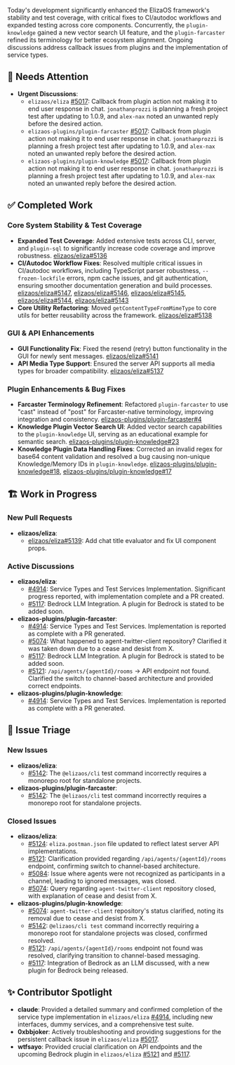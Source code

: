 Today's development significantly enhanced the ElizaOS framework's stability and test coverage, with critical fixes to CI/autodoc workflows and expanded testing across core components. Concurrently, the `plugin-knowledge` gained a new vector search UI feature, and the `plugin-farcaster` refined its terminology for better ecosystem alignment. Ongoing discussions address callback issues from plugins and the implementation of service types.

## 🚨 Needs Attention
- **Urgent Discussions**:
    - `elizaos/eliza` [#5017](https://github.com/elizaos/eliza/issues/5017): Callback from plugin action not making it to end user response in chat. `jonathanprozzi` is planning a fresh project test after updating to 1.0.9, and `alex-nax` noted an unwanted reply before the desired action.
    - `elizaos-plugins/plugin-farcaster` [#5017](https://github.com/elizaos-plugins/plugin-farcaster/issues/5017): Callback from plugin action not making it to end user response in chat. `jonathanprozzi` is planning a fresh project test after updating to 1.0.9, and `alex-nax` noted an unwanted reply before the desired action.
    - `elizaos-plugins/plugin-knowledge` [#5017](https://github.com/elizaos-plugins/plugin-knowledge/issues/5017): Callback from plugin action not making it to end user response in chat. `jonathanprozzi` is planning a fresh project test after updating to 1.0.9, and `alex-nax` noted an unwanted reply before the desired action.

## ✅ Completed Work
### Core System Stability & Test Coverage
- **Expanded Test Coverage**: Added extensive tests across CLI, server, and `plugin-sql` to significantly increase code coverage and improve robustness. [elizaos/eliza#5136](https://github.com/elizaos/eliza/pull/5136)
- **CI/Autodoc Workflow Fixes**: Resolved multiple critical issues in CI/autodoc workflows, including TypeScript parser robustness, `--frozen-lockfile` errors, npm cache issues, and git authentication, ensuring smoother documentation generation and build processes. [elizaos/eliza#5147](https://github.com/elizaos/eliza/pull/5147), [elizaos/eliza#5146](https://github.com/elizaos/eliza/pull/5146), [elizaos/eliza#5145](https://github.com/elizaos/eliza/pull/5145), [elizaos/eliza#5144](https://github.com/elizaos/eliza/pull/5144), [elizaos/eliza#5143](https://github.com/elizaos/eliza/pull/5143)
- **Core Utility Refactoring**: Moved `getContentTypeFromMimeType` to core utils for better reusability across the framework. [elizaos/eliza#5138](https://github.com/elizaos/eliza/pull/5138)

### GUI & API Enhancements
- **GUI Functionality Fix**: Fixed the resend (retry) button functionality in the GUI for newly sent messages. [elizaos/eliza#5141](https://github.com/elizaos/eliza/pull/5141)
- **API Media Type Support**: Ensured the server API supports all media types for broader compatibility. [elizaos/eliza#5137](https://github.com/elizaos/eliza/pull/5137)

### Plugin Enhancements & Bug Fixes
- **Farcaster Terminology Refinement**: Refactored `plugin-farcaster` to use "cast" instead of "post" for Farcaster-native terminology, improving integration and consistency. [elizaos-plugins/plugin-farcaster#4](https://github.com/elizaos-plugins/plugin-farcaster/pull/4)
- **Knowledge Plugin Vector Search UI**: Added vector search capabilities to the `plugin-knowledge` UI, serving as an educational example for semantic search. [elizaos-plugins/plugin-knowledge#23](https://github.com/elizaos-plugins/plugin-knowledge/pull/23)
- **Knowledge Plugin Data Handling Fixes**: Corrected an invalid regex for base64 content validation and resolved a bug causing non-unique Knowledge/Memory IDs in `plugin-knowledge`. [elizaos-plugins/plugin-knowledge#18](https://github.com/elizaos-plugins/plugin-knowledge/pull/18), [elizaos-plugins/plugin-knowledge#17](https://github.com/elizaos-plugins/plugin-knowledge/pull/17)

## 🏗️ Work in Progress
### New Pull Requests
- **elizaos/eliza**:
    - [elizaos/eliza#5139](https://github.com/elizaos/eliza/pull/5139): Add chat title evaluator and fix UI component props.

### Active Discussions
- **elizaos/eliza**:
    - [#4914](https://github.com/elizaos/eliza/issues/4914): Service Types and Test Services Implementation. Significant progress reported, with implementation complete and a PR created.
    - [#5117](https://github.com/elizaos/eliza/issues/5117): Bedrock LLM Integration. A plugin for Bedrock is stated to be added soon.
- **elizaos-plugins/plugin-farcaster**:
    - [#4914](https://github.com/elizaos-plugins/plugin-farcaster/issues/4914): Service Types and Test Services. Implementation is reported as complete with a PR generated.
    - [#5074](https://github.com/elizaos-plugins/plugin-farcaster/issues/5074): What happened to agent-twitter-client repository? Clarified it was taken down due to a cease and desist from X.
    - [#5117](https://github.com/elizaos-plugins/plugin-farcaster/issues/5117): Bedrock LLM Integration. A plugin for Bedrock is stated to be added soon.
    - [#5121](https://github.com/elizaos-plugins/plugin-farcaster/issues/5121): `/api/agents/{agentId}/rooms` -> API endpoint not found. Clarified the switch to channel-based architecture and provided correct endpoints.
- **elizaos-plugins/plugin-knowledge**:
    - [#4914](https://github.com/elizaos-plugins/plugin-knowledge/issues/4914): Service Types and Test Services. Implementation is reported as complete with a PR generated.

## 🐞 Issue Triage
### New Issues
- **elizaos/eliza**:
    - [#5142](https://github.com/elizaos/eliza/issues/5142): The `@elizaos/cli` test command incorrectly requires a monorepo root for standalone projects.
- **elizaos-plugins/plugin-farcaster**:
    - [#5142](https://github.com/elizaos-plugins/plugin-farcaster/issues/5142): The `@elizaos/cli` test command incorrectly requires a monorepo root for standalone projects.

### Closed Issues
- **elizaos/eliza**:
    - [#5124](https://github.com/elizaos/eliza/issues/5124): `eliza.postman.json` file updated to reflect latest server API implementations.
    - [#5121](https://github.com/elizaos/eliza/issues/5121): Clarification provided regarding `/api/agents/{agentId}/rooms` endpoint, confirming switch to channel-based architecture.
    - [#5084](https://github.com/elizaos/eliza/issues/5084): Issue where agents were not recognized as participants in a channel, leading to ignored messages, was closed.
    - [#5074](https://github.com/elizaos/eliza/issues/5074): Query regarding `agent-twitter-client` repository closed, with explanation of cease and desist from X.
- **elizaos-plugins/plugin-knowledge**:
    - [#5074](https://github.com/elizaos-plugins/plugin-knowledge/issues/5074): `agent-twitter-client` repository's status clarified, noting its removal due to cease and desist from X.
    - [#5142](https://github.com/elizaos-plugins/plugin-knowledge/issues/5142): `@elizaos/cli test` command incorrectly requiring a monorepo root for standalone projects was closed, confirmed resolved.
    - [#5121](https://github.com/elizaos-plugins/plugin-knowledge/issues/5121): `/api/agents/{agentId}/rooms` endpoint not found was resolved, clarifying transition to channel-based messaging.
    - [#5117](https://github.com/elizaos-plugins/plugin-knowledge/issues/5117): Integration of Bedrock as an LLM discussed, with a new plugin for Bedrock being released.

## ✨ Contributor Spotlight
- **claude**: Provided a detailed summary and confirmed completion of the service type implementation in `elizaos/eliza` [#4914](https://github.com/elizaos/eliza/issues/4914), including new interfaces, dummy services, and a comprehensive test suite.
- **0xbbjoker**: Actively troubleshooting and providing suggestions for the persistent callback issue in `elizaos/eliza` [#5017](https://github.com/elizaos/eliza/issues/5017).
- **wtfsayo**: Provided crucial clarification on API endpoints and the upcoming Bedrock plugin in `elizaos/eliza` [#5121](https://github.com/elizaos/eliza/issues/5121) and [#5117](https://github.com/elizaos/eliza/issues/5117).